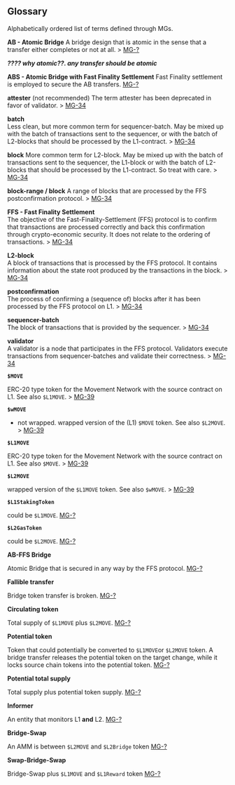 ## Glossary

Alphabetically ordered list of terms defined through MGs.

**AB - Atomic Bridge**
A bridge design that is atomic in the sense that a transfer either completes or not at all. > [MG-?]()

***???? why atomic??. any transfer should be atomic***

**ABS - Atomic Bridge with Fast Finality Settlement**
Fast Finality settlement is employed to secure the AB transfers. [MG-?]()

**attester**  (not recommended)
The term attester has been deprecated in favor of validator. > [MG-34](./MG/g-34/MG-34)

**batch**  
Less clean, but more common term for sequencer-batch. May be mixed up with the batch of transactions sent to the sequencer, or with the batch of L2-blocks that should be processed by the L1-contract. > [MG-34](./MG/g-34/MG-34)

**block**
More common term for L2-block. May be mixed up with the batch of transactions sent to the sequencer, the L1-block or with the batch of L2-blocks that should be processed by the L1-contract. So treat with care. > [MG-34](./MG/g-34/MG-34)

**block-range / block**
A range of blocks that are processed by the FFS postconfirmation protocol. > [MG-34](./MG/g-34/MG-34)

**FFS - Fast Finality Settlement**  
The objective of the Fast-Finality-Settlement (FFS) protocol is to confirm that transactions are processed correctly and back this confirmation through crypto-economic security. It does not relate to the ordering of transactions. > [MG-34](./MG/g-34/MG-34)

**L2-block**  
A block of transactions that is processed by the FFS protocol. It contains information about the state root produced by the transactions in the block. > [MG-34](./MG/g-34/MG-34)

**postconfirmation**  
The process of confirming a (sequence of) blocks after it has been processed by the FFS protocol on L1. > [MG-34](./MG/g-34/MG-34)

**sequencer-batch**  
The block of transactions that is provided by the sequencer. > [MG-34](./MG/g-34/MG-34)

**validator**  
A validator is a node that participates in the FFS protocol. Validators execute transactions from sequencer-batches and validate their correctness. > [MG-34](./MG/g-34/MG-34)

**`$MOVE`**

ERC-20 type token for the Movement Network with the source contract on L1. See also `$L1MOVE`. > [MG-39](./MG/mg-39/README.md)

**`$wMOVE`**
- not wrapped. 
wrapped version of the (L1) `$MOVE` token. See also `$L2MOVE`. > [MG-39](./MG/mg-39/README.md)

**`$L1MOVE`**

ERC-20 type token for the Movement Network with the source contract on L1. See also `$MOVE`. > [MG-39](./MG/mg-39/README.md)

**`$L2MOVE`**

wrapped version of the `$L1MOVE` token. See also `$wMOVE`. > [MG-39](./MG/mg-39/README.md)

**`$L1StakingToken`**

could be `$L1MOVE`. [MG-?]()

**`$L2GasToken`**

could be `$L2MOVE`. [MG-?]()

**AB-FFS Bridge**

Atomic Bridge that is secured in any way by the FFS protocol. [MG-?]()

**Fallible transfer**

Bridge token transfer is broken. [MG-?]()

**Circulating token**

Total supply of `$L1MOVE` plus `$L2MOVE`. [MG-?]()

**Potential token**

Token that could potentially be converted to `$L1MOVE`or `$L2MOVE` token. A bridge transfer releases the potential token on the target change, while it locks source chain tokens into the potential token. [MG-?]()

**Potential total supply**

Total supply plus potential token supply. [MG-?]()

**Informer**

An entity that monitors L1 **and** L2. [MG-?]()

**Bridge-Swap**

An AMM is between `$L2MOVE` and `$L2Bridge` token [MG-?]()

**Swap-Bridge-Swap**

Bridge-Swap plus `$L1MOVE` and `$L1Reward` token  [MG-?]()